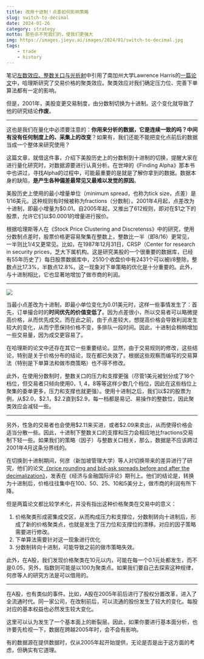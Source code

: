 ```yaml
---
title: 改用十进制！点差如何影响策略
slug: switch-to-decimal
date: 2024-01-26
category: strategy
motto: 那些杀不死我们的，使我们更强大
img: https://images.jieyu.ai/images/2024/01/switch-to-decimal.jpg
tags: 
    - trade
    - history
---
```


笔记[左数效应、整数关口与光折射](http://www.jieyu.ai/blog/2024/01/23/left-side-effect-integer-pressure/)中引用了南加州大学Lawrence Harris的[一篇论文](/assets/ebooks/Stock-price-clustering-and-price-discreteness.pdf)中，哈理斯研究了交易价格的聚类效应。聚类效应对我们确定压力位、完善下单算法都有一定的影响。

但是，2001年，美股变更交易制度，由分数制切换为十进制。这个变化就导致了他的研究结论**作废**。

<!--more-->

---

这也是我们在量化中必须要注意的：**你用来分析的数据，它是连续一致的吗？中间有没有任何制度上的、采集上的改变**？如果有，我们还能不能把变化点前后的数据当成一个整体来研究使用？

这篇文章，就借这件事，介绍下美股历史上的分数制到十进制的切换，提醒大家在进行量化研究时，对数据源要进行认真分析。在世坤的《Finding Alpha》那本书中也讲过，寻找Alpha的过程中，可能最重要的是就是了解你拿到的数据。数据本身的缺陷，**是产生各种偏差最常见又最难以发觉的原因**。

美股历史上使用的最小增量单位（minimum spread，也称为tick size，点差）是1/16美元。这种规则有时候被称为fractions（分数制）。2001年4月起，点差改为十进制，即最小增量为\$0.01。自2005年起，又推出了612规则，即对在\$1之下的股票，允许它们以\$0.0001的增量进行报价。

根据哈理斯等人在《Stock Price Clustering and Discretenss》中的研究，使用分数制点差时，股票价格更容易聚集在整数上，整数比一半（即8/16）更常见，一半则比1/4又更常见。比如，在1987年12月31日，CRSP（Center for research in security prices，芝大下属机构。这是研究美股的一个很重要的数据库，已经有55年历史了）每日股票数据库中，2510个收盘价中有2431个可以被l/8整除，整数点比17.3%，半数点12.8%。这一现象对下单策略的优化是十分重要的。此外，与十进制相比，它也显著地增加了做市商的利润。

---

![](https://images.jieyu.ai/images/2024/01/stock-price-clustering.jpg)

当最小点差改为十进制，即最小单位变化为0.01美元时，这样一些事情发生了：首先，订单撮合时的**时间优先的价值变低了**。因为点差很小，所以交易者可以略微提高价格，从而优先成交。而在此之前，由于点差较大，想提高价格会导致利润发生较大的变化，从而宁愿保持价格不变，多排队一段时间。因此，十进制会稍稍增加一些交易量，因为成交更容易了。

在哈理斯的论文中还存在其它一些重要结论。显然，由于交易规则的修改，这些结论，特别是关于价格分布的结论，现在都已失效了。根据这些观察而编写的交易算法（特别是下单算法和做市商策略）也不得不修改。

此外，在使用分数制时，整数关口的压力和支撑更强（尽管1美元被划分成了16个档位，但交易者只倾向使用0，1, 4，8等等这样少数几个档位，因此在这些档位上聚集的委单更多，压力和支撑也就更强）。使用十进制之后，我们以\$2的股票为例，从\$2.0，\$2.1，\$2.2直到\$2.9，每一档都是易记、易操作的整数位，因此聚类效应会减轻一些。

---

另外，性急的交易者也会使用\$2.11来买进，或者\$2.09来卖出，从而使得价格会适当分散一些。因此，十进制下整数关口的支撑和压力会相应地比fractions交易制下轻一些。如果我们的策略（因子）与整数关口相关，那么，数据是不应该跨过2001年4月这条分界线的。

在切换到十进制期间，何彦（新加坡管理大学）等人对切换带来的差异进行了研究，他们的论文[《price rounding and bid-ask spreads before and after the decimalization》](/assets/ebooks/Price-Rounding-and-Bid-Ask-Spreads-before-and-after-the-Decimaliz.pdf)，发表在《经济与金融国际评论》期刊上。他们的结论是，转换为十进制后，价格往往集中在100、50、25、10和5美分上，做市商的利润有所下降。

但是两篇论文都比较学术化，并没有指出这种价格聚类在交易中的意义：

1. 价格聚类形成密集成交区，从而构成压力和支撑位，分数制转向十进制后，形成了新的价格聚类点，也就是发生了压力位和支撑位的漂移。对应的因子策略需要进行修改。
2. 下单算法需要针对这一现象进行优化
3. 分数制转向十进制，可能导致之前的做市策略失效。

此外，在A股，我们发现价格聚类在10元以内，可能在每一个0.1元处都发生，而不是0.05，另外，指数则可能是以100为聚类点。如果我们要自己去探索这种规律，何彦等人的研究方法是可以借用的。

---

在A股，也有类似的事件。比如，A股在2005年前后进行了股权分置改革，进入了全流通时代。同一家公司，在改制前后，可以流通的股份发生了较大的变化。每股对应的基本权益也必然发生较大变化。

这里可以认为发生了一个基本面上的断裂层。因此，如果你要进行基本面分析，也许要先检视一下，数据在跨越2005年时，会不会有影响。

有的数据源在提供数据时，仅从2005年起开始提供，无论是否是出于这方面的考虑，但确实有它道理。





